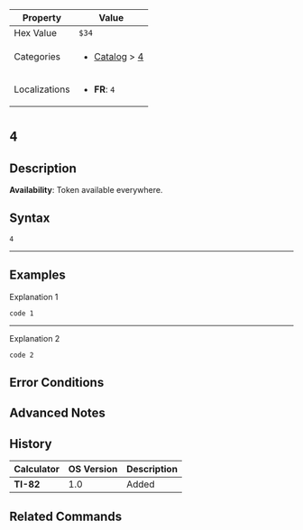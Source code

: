 | Property      | Value |
|---------------|-------|
| Hex Value     | `$34`|
| Categories    | <ul><li>[Catalog](<../categories/Catalog.md>) > [4](<../categories/Catalog.md#4>)</li></ul> |
| Localizations | <ul><li><b>FR</b>: `4`</li></ul> |

# `4`

## Description



<b>Availability</b>: Token available everywhere.

## Syntax
`4`

<hr>

## Examples

Explanation 1
```ti-basic
code 1
```
---
Explanation 2
```ti-basic
code 2
```

## Error Conditions


## Advanced Notes


## History
| Calculator | OS Version | Description |
|------------|------------|-------------|
| <b>TI-82</b> | 1.0 | Added

## Related Commands

    
